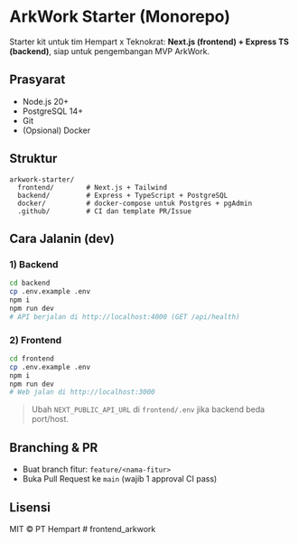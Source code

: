 # ArkWork Starter (Monorepo)

Starter kit untuk tim Hempart x Teknokrat: **Next.js (frontend) + Express TS (backend)**, siap untuk pengembangan MVP ArkWork.

## Prasyarat
- Node.js 20+
- PostgreSQL 14+
- Git
- (Opsional) Docker

## Struktur
```
arkwork-starter/
  frontend/        # Next.js + Tailwind
  backend/         # Express + TypeScript + PostgreSQL
  docker/          # docker-compose untuk Postgres + pgAdmin
  .github/         # CI dan template PR/Issue
```

## Cara Jalanin (dev)
### 1) Backend
```bash
cd backend
cp .env.example .env
npm i
npm run dev
# API berjalan di http://localhost:4000 (GET /api/health)
```

### 2) Frontend
```bash
cd frontend
cp .env.example .env
npm i
npm run dev
# Web jalan di http://localhost:3000
```

> Ubah `NEXT_PUBLIC_API_URL` di `frontend/.env` jika backend beda port/host.

## Branching & PR
- Buat branch fitur: `feature/<nama-fitur>`
- Buka Pull Request ke `main` (wajib 1 approval CI pass)

## Lisensi
MIT © PT Hempart
#   f r o n t e n d _ a r k w o r k  
 